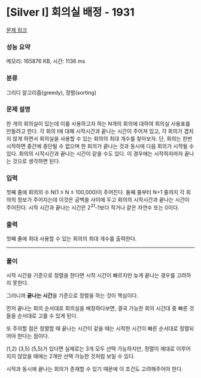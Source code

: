 # [Silver I] 회의실 배정 - 1931 

[문제 링크](https://www.acmicpc.net/problem/1931) 

### 성능 요약

메모리: 165876 KB, 시간: 1136 ms

### 분류

그리디 알고리즘(greedy), 정렬(sorting)

### 문제 설명

<p>한 개의 회의실이 있는데 이를 사용하고자 하는 N개의 회의에 대하여 회의실 사용표를 만들려고 한다. 각 회의 I에 대해 시작시간과 끝나는 시간이 주어져 있고, 각 회의가 겹치지 않게 하면서 회의실을 사용할 수 있는 회의의 최대 개수를 찾아보자. 단, 회의는 한번 시작하면 중간에 중단될 수 없으며 한 회의가 끝나는 것과 동시에 다음 회의가 시작될 수 있다. 회의의 시작시간과 끝나는 시간이 같을 수도 있다. 이 경우에는 시작하자마자 끝나는 것으로 생각하면 된다.</p>

### 입력 

 <p>첫째 줄에 회의의 수 N(1 ≤ N ≤ 100,000)이 주어진다. 둘째 줄부터 N+1 줄까지 각 회의의 정보가 주어지는데 이것은 공백을 사이에 두고 회의의 시작시간과 끝나는 시간이 주어진다. 시작 시간과 끝나는 시간은 2<sup>31</sup>-1보다 작거나 같은 자연수 또는 0이다.</p>

### 출력 

 <p>첫째 줄에 최대 사용할 수 있는 회의의 최대 개수를 출력한다.</p>

----

### 풀이

시작 시간을 기준으로 정렬을 한다면 시작 시간이 빠르지만 늦게 끝나는 경우를 고려하지 못한다.

그러니까 **끝나는 시간**을 기준으로 정렬을 하는 것이 핵심이다.

먼저 끝나는 회의 순서대로 회의실을 배정하다보면, 결국 가능한 회의 시간대 중 빠른 것들을 순서대로 고를 수 있게 된다.

또 주의할 점은 정렬할 때 끝나는 시간이 같을 때는 시작한 시간이 빠른 순서대로 정렬되어야 한다는 점이다.

(1,2) (3,5) (5,5)가 있다면 실제로는 3개 모두 선택 가능하지만, 정렬이 제대로 이루어지지 않았을 때에는 2개만 선택 가능한 것처럼 보일 수 있다.

시작과 동시에 끝나는 회의가 존재할 수 있기 때문에 이 조건도 고려해주어야 한다.
